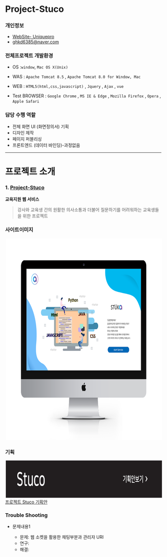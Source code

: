 # Project-Stuco

### 개인정보
- [WebSite- Uniquepro](http://uniquepro.pe.kr/)
- [ghkd6385@naver.com](ghkd6385@naver.com)

### 전체프로젝트 개발환경

- OS  :`window`, `Mac OS X(Unix)`

- WAS : `Apache Tomcat 8.5` , `Apache Tomcat 8.0 for Window, Mac`

- WEB : `HTML5(html,css,javascript)` , `Jquery` , `Ajax` , `vue`

- Test BROWSER : `Google Chrome` , `MS IE & Edge` , `Mozilla Firefox` , `Opera` , `Apple Safari`

### 담당 수행 역할
- 전체 화면 UI (화면정의서) 기획
- 디자인 제작
- 페이지 퍼블리싱
- 프론트엔드 (데이터 바인딩)-과정없음

****

# 프로젝트 소개

### 1.  [Project-Stuco](https://github.com/wnstkdyu/afterHackDay2018)
   **교육지원 웹 서비스**
 >강사와 교육생 간의 원활한 의사소통과 더불어 질문하기를
 어려워하는 교육생들을 위한 프로젝트


### 사이트이미지

<img src="/imac_목업이미지2.png" width="800" height="650" hspace="2">

### 기획

[<img src="UI-Struct-img.png" width="900" height="120" hspace="2">](/화면정의서_인쇄2.pdf)
[프로젝트 Stuco 기획안](/화면정의서_인쇄2.pdf)

### Trouble Shooting
- 문제내용1

    - 문제: 웹 소켓을 활용한 채팅부분과 관리자 URI
    - 연구: 
    - 해결: 



